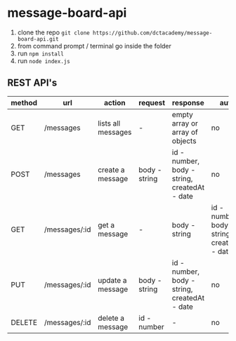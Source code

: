 # message-board-api

1. clone the repo `git clone https://github.com/dctacademy/message-board-api.git`
2. from command prompt / terminal go inside the folder 
3. run `npm install`
4. run `node index.js`

## REST API's

| method | url | action | request | response | auth |
|-----|-------|--------|---------|------| ------|
| GET | /messages | lists all messages | - | empty array or array of objects | no | 
| POST | /messages | create a message | body - string | id - number, body - string, createdAt - date | no |
| GET | /messages/:id | get a message | - | body - string | id - number, body - string, createdAt - date | no |
| PUT | /messages/:id | update a message | body - string | id - number, body - string, createdAt - date | no |
| DELETE | /messages/:id | delete a message | id - number | - | no |
